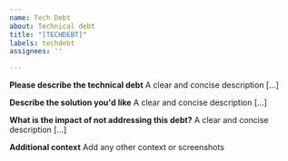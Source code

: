 ```yaml
---
name: Tech Debt
about: Technical debt
title: "[TECHDEBT]"
labels: techdebt
assignees: ''

---
```


**Please describe the technical debt**
A clear and concise description [...]

**Describe the solution you'd like**
A clear and concise description [...]

**What is the impact of not addressing this debt?**
A clear and concise description [...]

**Additional context**
Add any other context or screenshots
